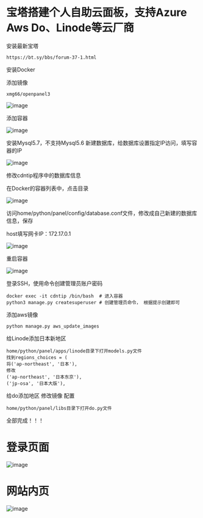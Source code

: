 # 宝塔搭建个人自助云面板，支持Azure Aws Do、Linode等云厂商

安装最新宝塔
```
https://bt.sy/bbs/forum-37-1.html
```

安装Docker

添加镜像
```
xmg66/openpanel3
```
![image](https://user-images.githubusercontent.com/55003092/202558054-8adebdcc-f1b3-4c98-a77b-5e367ed4b380.png)

添加容器

![image](https://user-images.githubusercontent.com/55003092/202558280-837750a2-cdde-4a9f-a602-913efbf2f5bf.png)

安装Mysql5.7，不支持Mysql5.6
新建数据库，给数据库设置指定IP访问，填写容器的IP

![image](https://user-images.githubusercontent.com/55003092/202558581-3549f8a6-0ad1-4b38-8570-7e9b4f24ca75.png)

修改cdntip程序中的数据库信息

在Docker的容器列表中，点击目录

![image](https://user-images.githubusercontent.com/55003092/202559414-69fd7979-cdf7-40ac-b628-7797a7b4dff9.png)

访问home/python/panel/config/database.conf文件，修改成自己新建的数据库信息，保存

host填写网卡IP：172.17.0.1

![image](https://user-images.githubusercontent.com/55003092/202559925-3df10d9f-0341-41d7-8345-0182569edb65.png)

重启容器

![image](https://user-images.githubusercontent.com/55003092/202560205-4fdd2989-3cdf-4627-a300-e0c1de1cfed3.png)

登录SSH，使用命令创建管理员账户密码
```
docker exec -it cdntip /bin/bash  # 进入容器
python3 manage.py createsuperuser # 创建管理员命令， 根据提示创建即可
```

添加aws镜像
```
python manage.py aws_update_images
```

给Linode添加日本新地区
```
home/python/panel/apps/linode目录下打开models.py文件
找到regions_choices = (
将('ap-northeast', '日本'),
修改
('ap-northeast', '日本东京'),
('jp-osa', '日本大版'),
```
给do添加地区 修改镜像 配置
```
home/python/panel/libs目录下打开do.py文件

```


全部完成！！！

# 登录页面

![image](https://user-images.githubusercontent.com/55003092/202560521-b430f027-d853-40cd-acd3-927103898884.png)

# 网站内页

![image](https://user-images.githubusercontent.com/55003092/202560768-e7731225-340d-40c6-bfa9-f76b9d367954.png)

